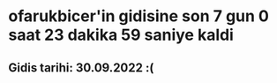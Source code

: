 # ofarukbicer'in gidisine son 7 gun 0 saat 23 dakika 59 saniye kaldi

## Gidis tarihi: 30.09.2022 :(